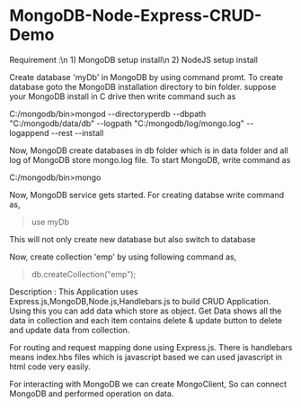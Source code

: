 # MongoDB-Node-Express-CRUD-Demo

Requirement :\n
    1) MongoDB setup install\n
    2) NodeJS setup install

Create database 'myDb' in MongoDB by using command promt. To create database goto the MongoDB 
installation directory to bin folder. suppose your MongoDB install in C drive then write command such as

C:/mongodb/bin>mongod --directoryperdb --dbpath "C:/mongodb/data/db" --logpath "C:/mongodb/log/mongo.log" --logappend --rest --install

Now, MongoDB create databases in db folder which is in data folder and all log of MongoDB store mongo.log file.
To start MongoDB, write command as

C:/mongodb/bin>mongo

Now, MongoDB service gets started. For creating databse write command as,
>use myDb

This will not only create new database but also switch to database

Now, create collection 'emp' by using following command as,
>db.createCollection("emp");

Description :
    This Application uses Express.js,MongoDB,Node.js,Handlebars.js to build CRUD Application.
Using this you can add data which store as object. Get Data shows all the data in collection and each item contains delete & update button to delete and update data from collection.

For routing and request mapping done using Express.js. There is handlebars means index.hbs files which is javascript based we can used javascript in html code very easily.

For interacting with MongoDB we can create MongoClient, So can connect MongoDB and performed operation on data.

